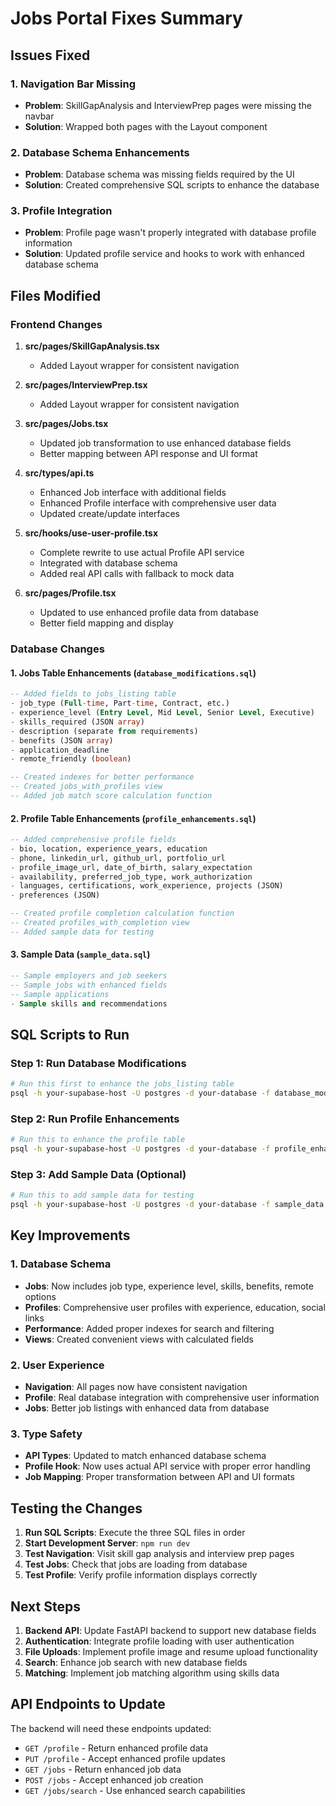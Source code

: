 # Jobs Portal Fixes Summary

## Issues Fixed

### 1. Navigation Bar Missing
- **Problem**: SkillGapAnalysis and InterviewPrep pages were missing the navbar
- **Solution**: Wrapped both pages with the Layout component

### 2. Database Schema Enhancements
- **Problem**: Database schema was missing fields required by the UI
- **Solution**: Created comprehensive SQL scripts to enhance the database

### 3. Profile Integration
- **Problem**: Profile page wasn't properly integrated with database profile information
- **Solution**: Updated profile service and hooks to work with enhanced database schema

## Files Modified

### Frontend Changes

1. **src/pages/SkillGapAnalysis.tsx**
   - Added Layout wrapper for consistent navigation

2. **src/pages/InterviewPrep.tsx**
   - Added Layout wrapper for consistent navigation

3. **src/pages/Jobs.tsx**
   - Updated job transformation to use enhanced database fields
   - Better mapping between API response and UI format

4. **src/types/api.ts**
   - Enhanced Job interface with additional fields
   - Enhanced Profile interface with comprehensive user data
   - Updated create/update interfaces

5. **src/hooks/use-user-profile.tsx**
   - Complete rewrite to use actual Profile API service
   - Integrated with database schema
   - Added real API calls with fallback to mock data

6. **src/pages/Profile.tsx**
   - Updated to use enhanced profile data from database
   - Better field mapping and display

### Database Changes

#### 1. Jobs Table Enhancements (`database_modifications.sql`)
```sql
-- Added fields to jobs_listing table
- job_type (Full-time, Part-time, Contract, etc.)
- experience_level (Entry Level, Mid Level, Senior Level, Executive)
- skills_required (JSON array)
- description (separate from requirements)
- benefits (JSON array)
- application_deadline
- remote_friendly (boolean)

-- Created indexes for better performance
-- Created jobs_with_profiles view
-- Added job match score calculation function
```

#### 2. Profile Table Enhancements (`profile_enhancements.sql`)
```sql
-- Added comprehensive profile fields
- bio, location, experience_years, education
- phone, linkedin_url, github_url, portfolio_url
- profile_image_url, date_of_birth, salary_expectation
- availability, preferred_job_type, work_authorization
- languages, certifications, work_experience, projects (JSON)
- preferences (JSON)

-- Created profile completion calculation function
-- Created profiles_with_completion view
-- Added sample data for testing
```

#### 3. Sample Data (`sample_data.sql`)
```sql
-- Sample employers and job seekers
-- Sample jobs with enhanced fields
-- Sample applications
- Sample skills and recommendations
```

## SQL Scripts to Run

### Step 1: Run Database Modifications
```bash
# Run this first to enhance the jobs_listing table
psql -h your-supabase-host -U postgres -d your-database -f database_modifications.sql
```

### Step 2: Run Profile Enhancements
```bash
# Run this to enhance the profile table
psql -h your-supabase-host -U postgres -d your-database -f profile_enhancements.sql
```

### Step 3: Add Sample Data (Optional)
```bash
# Run this to add sample data for testing
psql -h your-supabase-host -U postgres -d your-database -f sample_data.sql
```

## Key Improvements

### 1. Database Schema
- **Jobs**: Now includes job type, experience level, skills, benefits, remote options
- **Profiles**: Comprehensive user profiles with experience, education, social links
- **Performance**: Added proper indexes for search and filtering
- **Views**: Created convenient views with calculated fields

### 2. User Experience
- **Navigation**: All pages now have consistent navigation
- **Profile**: Real database integration with comprehensive user information
- **Jobs**: Better job listings with enhanced data from database

### 3. Type Safety
- **API Types**: Updated to match enhanced database schema
- **Profile Hook**: Now uses actual API service with proper error handling
- **Job Mapping**: Proper transformation between API and UI formats

## Testing the Changes

1. **Run SQL Scripts**: Execute the three SQL files in order
2. **Start Development Server**: `npm run dev`
3. **Test Navigation**: Visit skill gap analysis and interview prep pages
4. **Test Jobs**: Check that jobs are loading from database
5. **Test Profile**: Verify profile information displays correctly

## Next Steps

1. **Backend API**: Update FastAPI backend to support new database fields
2. **Authentication**: Integrate profile loading with user authentication
3. **File Uploads**: Implement profile image and resume upload functionality
4. **Search**: Enhance job search with new database fields
5. **Matching**: Implement job matching algorithm using skills data

## API Endpoints to Update

The backend will need these endpoints updated:
- `GET /profile` - Return enhanced profile data
- `PUT /profile` - Accept enhanced profile updates
- `GET /jobs` - Return enhanced job data
- `POST /jobs` - Accept enhanced job creation
- `GET /jobs/search` - Use enhanced search capabilities